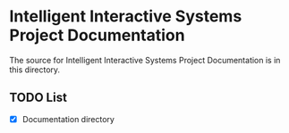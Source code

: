 # Intelligent Interactive Systems Project Documentation
The source for Intelligent Interactive Systems Project Documentation is in this directory. 

## TODO List
 - [x] Documentation directory
 